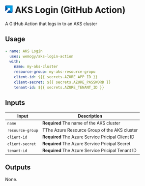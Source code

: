 # ![wemogy](assets/wemogy-logo.png) AKS Login (GitHub Action)

A GitHub Action that logs in to an AKS cluster

## Usage

```yaml
- name: AKS Login
  uses: wemogy/aks-login-action
  with:
    name: my-aks-cluster
    resource-group: my-aks-resource-gropu
    client-id: ${{ secrets.AZURE_APP_ID }}
    client-secret: ${{ secrets.AZURE_PASSWORD }}
    tenant-id: ${{ secrets.AZURE_TENANT_ID }}
```

## Inputs

| Input            | Description                                  |
| ---------------- | -------------------------------------------- |
| `name`           | **Required** The name of the AKS cluster     |
| `resource-group` | TThe Azure Resource Group of the AKS cluster |
| `client-id` | **Required** The Azure Service Pricipal Client ID |
| `client-secret` | **Required** The Azure Service Pricipal Secret |
| `tenant-id` | **Required** The Azure Service Pricipal Tenant ID |

## Outputs

None.
